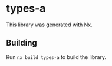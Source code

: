 # types-a

This library was generated with [Nx](https://nx.dev).

## Building

Run `nx build types-a` to build the library.
